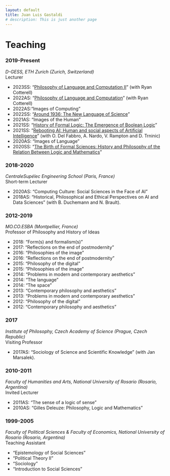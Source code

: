 ```yaml
---
layout: default
title: Juan Luis Gastaldi
# description: This is just another page
---
```


# Teaching

### 2019-Present

*D-GESS, ETH Zurich (Zurich, Switzerland)*\
Lecturer

- 2023SS: “[Philosophy of Language and Computation II](https://rycolab.io/classes/phil-s23/)” (with Ryan Cotterell)
- 2022AS: “[Philosophy of Language and Computation](https://rycolab.io/classes/phil-f22/)” (with Ryan Cotterell)
- 2022AS:“Images of Computing”
- 2022SS: “[Around 1936: The New Language of Science](https://www.vorlesungen.ethz.ch/Vorlesungsverzeichnis/lerneinheit.view?semkez=2022S&ansicht=ALLE&lerneinheitId=159865&lang=en)”
- 2021AS: “Images of the Human”
- 2021SS: “[History of Formal Logic: The Emergence of Boolean Logic](https://www.vorlesungen.ethz.ch/Vorlesungsverzeichnis/lerneinheit.view?semkez=2021S&ansicht=ALLE&lerneinheitId=152038&lang=en)”
- 2021SS: “[Rebooting AI: Human and social aspects of Artificial Intelligence](https://www.vorlesungen.ethz.ch/Vorlesungsverzeichnis/lerneinheit.view?semkez=2021S&ansicht=ALLE&lerneinheitId=152039&lang=en)” (with O. Del Fabbro, A. Nardo, V. Rampton and D. Trninic)
- 2020AS: “Images of Language”
- 2020SS: “[The Birth of Formal Sciences: History and Philosophy of the Relation Between Logic and Mathematics](https://www.vorlesungen.ethz.ch/Vorlesungsverzeichnis/lerneinheit.view?semkez=2020S&ansicht=ALLE&lerneinheitId=137619&lang=en)”

### 2018-2020

*CentraleSupélec Engineering School (Paris, France)*\
Short-term Lecturer

- 2020AS: “Computing Culture: Social Sciences in the Face of AI”
- 2018AS: “Historical, Philosophical and Ethical Perspectives on AI and Data Sciences” (with B. Duchemann and N. Brault).

### 2012-2019

*MO.CO.ESBA (Montpellier, France)*\
Professor of Philosophy and History of Ideas

- 2018: “Form(s) and formalism(s)”
- 2017: “Reflections on the end of postmodernity”
- 2016: “Philosophies of the image”
- 2016: “Reflections on the end of postmodernity”
- 2015: “Philosophy of the digital”
- 2015: “Philosophies of the image”
- 2014: “Problems in modern and contemporary aesthetics”
- 2014: “The language”
- 2014: “The space”
- 2013: “Contemporary philosophy and aesthetics”
- 2013: “Problems in modern and contemporary aesthetics”
- 2012: “Philosophy of the digital”
- 2012: “Contemporary philosophy and aesthetics”

### 2017

*Institute of Philosophy, Czech Academy of Science (Prague, Czech Republic)*\
Visiting Professor

- 2017AS: “Sociology of Science and Scientific Knowledge” (with Jan Marsalek).

### 2010-2011

*Faculty of Humanities and Arts, National University of Rosario (Rosario, Argentina)*\
Invited Lecturer

- 2011AS: “The sense of a logic of sense”
- 2010AS: “Gilles Deleuze: Philosophy, Logic and Mathematics”

### 1999-2005

*Faculty of Political Sciences \& Faculty of Economics, National University of Rosario (Rosario, Argentina)*\
Teaching Assistant

- “Epistemology of Social Sciences”
- “Political Theory II”
- “Sociology”
- “Introduction to Social Sciences”
